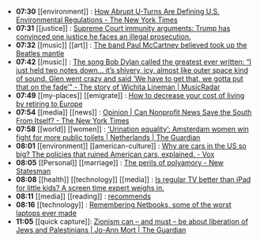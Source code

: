 - **07:30** [[environment]] :  [How Abrupt U-Turns Are Defining U.S. Environmental Regulations - The New York Times](https://www.nytimes.com/2024/04/26/climate/biden-trump-environmental-regulations.html)
- **07:31** [[justice]] :  [Supreme Court immunity arguments: Trump has convinced one justice he faces an illegal prosecution.](https://slate.com/news-and-politics/2024/04/supreme-court-trump-immunity-arguments-alito-maga.html)
- **07:32** [[music]] [[art]] :  [The band Paul McCartney believed took up the Beatles mantle](https://faroutmagazine.co.uk/a-new-generation-of-music-the-knockout-band-paul-mccartney-felt-took-up-the-beatles-mantle/)
- **07:42** [[music]] :  [The song Bob Dylan called the greatest ever written: “I just held two notes down… it’s shivery, icy, almost like outer space kind of sound. Glen went crazy and said ‘We have to get that, we gotta put that on the fade’” - The story of Wichita Lineman | MusicRadar](https://www.musicradar.com/news/glen-campbell-wichita-lineman)
- **07:49** [[my-places]] [[emigrate]] :  [How to decrease your cost of living by retiring to Europe](https://www.cnbc.com/2024/04/28/how-to-decrease-your-cost-of-living-by-retiring-to-europe.html)
- **07:54** [[media]] [[news]] :  [Opinion | Can Nonprofit News Save the South From Itself? - The New York Times](https://www.nytimes.com/2024/04/29/opinion/nonprofit-media-journalism.html)
- **07:58** [[world]] [[women]] :  [‘Urination equality’: Amsterdam women win fight for more public toilets | Netherlands | The Guardian](https://www.theguardian.com/world/2024/apr/29/urination-equality-amsterdam-women-win-fight-more-public-toilets)
- **08:01** [[environment]] [[american-culture]] :  [Why are cars in the US so big? The policies that ruined American cars, explained. - Vox](https://www.vox.com/future-perfect/24139147/suvs-trucks-popularity-federal-policy-pollution)
- **08:05** [[Personal]] [[marriage]] : [The perils of polyamory - New Statesman](https://www.newstatesman.com/culture/books/2024/04/perils-of-polyamory-more-review-molly-roden-winter "The perils of polyamory - New Statesman")
- **08:08** [[health]] [[technology]] [[media]] :  [Is regular TV better than iPad for little kids? A screen time expert weighs in.](https://slate.com/human-interest/2024/04/tv-ipad-screentime-differences-kids.html)
- **08:11** [[media]] [[reading]] : [recommends](https://www.theatlantic.com/newsletters/archive/2024/04/a-nail-biter-show-for-late-night-binging/678203/ "A nail-biter show for late-night binging - The Atlantic")
- **08:16** [[technology]] :  [Remembering Netbooks, some of the worst laptops ever made](https://www.xda-developers.com/remembering-netbooks/)
- **11:05** [[quick capture]]:  [Zionism can – and must – be about liberation of Jews and Palestinians | Jo-Ann Mort | The Guardian](https://www.theguardian.com/commentisfree/2024/apr/29/zionism-jews-palestinians)